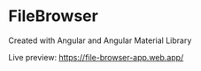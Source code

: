 # FileBrowser

Created with Angular and Angular Material Library

Live preview: https://file-browser-app.web.app/
